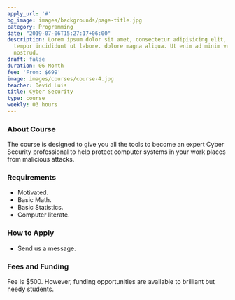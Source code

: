 ```yaml
---
apply_url: '#'
bg_image: images/backgrounds/page-title.jpg
category: Programming
date: "2019-07-06T15:27:17+06:00"
description: Lorem ipsum dolor sit amet, consectetur adipisicing elit, sed do eiusmod
  tempor incididunt ut labore. dolore magna aliqua. Ut enim ad minim veniam, quis
  nostrud.
draft: false
duration: 06 Month
fee: 'From: $699'
image: images/courses/course-4.jpg
teacher: Devid Luis
title: Cyber Security
type: course
weekly: 03 hours
---
```




### About Course

The course is designed to give you all the tools to become an expert Cyber Security professional to help protect computer systems in your work places from malicious attacks. </p>

### Requirements



* Motivated.
* Basic Math.
* Basic Statistics.
* Computer literate.


### How to Apply

* Send us a message. 



### Fees and Funding

Fee is $500. However, funding opportunities are available to brilliant but needy students.